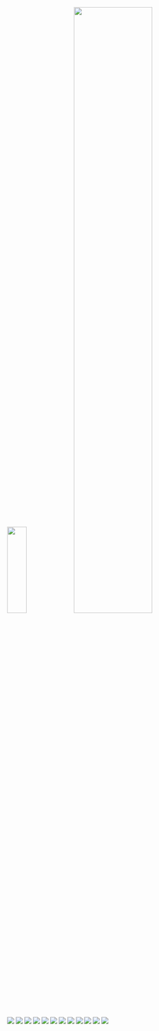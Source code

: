 <div>
    <img style="zoom:100%" src=https://github-readme-stats.vercel.app/api/top-langs/?username=qitas&show_icons=true&hide_border=true&theme=dark&hide=CSS,JavaScript height=200 width=30% />
    <img style="zoom:100%" src=https://github-readme-stats.vercel.app/api?username=qitas&show_icons=true&theme=prussian width=60% />
</div>
</div>
<div>
    <img style="zoom:100%" src=http://182.61.61.133/github.gif />
    <img style="zoom:100%" src=http://182.61.61.133/github.gif />
    <img style="zoom:100%" src=http://182.61.61.133/github.gif />
    <img style="zoom:100%" src=http://182.61.61.133/github.gif />
    <img style="zoom:100%" src=http://182.61.61.133/github.gif />
    <img style="zoom:100%" src=http://182.61.61.133/github.gif />
    <img style="zoom:100%" src=http://182.61.61.133/github.gif />
    <img style="zoom:100%" src=http://182.61.61.133/github.gif />
    <img style="zoom:100%" src=http://182.61.61.133/github.gif />
    <img style="zoom:100%" src=http://182.61.61.133/github.gif />
    <img style="zoom:100%" src=http://182.61.61.133/github.gif />
    <img style="zoom:100%" src=http://182.61.61.133/github.gif />
</div>
